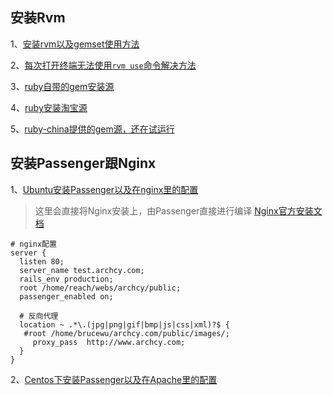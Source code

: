 ## 安装Rvm

1、[安装rvm以及gemset使用方法](https://ruby-china.org/wiki/rvm-guide)

2、[每次打开终端无法使用`rvm use`命令解决方法](https://rvm.io/integration/gnome-terminal)

3、[ruby自带的gem安装源](https://rubygems.org/)

4、[ruby安装淘宝源](https://ruby.taobao.org/)

5、[ruby-china提供的gem源，还在试运行](https://gems.ruby-china.org/)


## 安装Passenger跟Nginx

1、[Ubuntu安装Passenger以及在nginx里的配置](https://github.com/ruby-china/ruby-china/wiki/Ubuntu-12.04-%E4%B8%8A%E4%BD%BF%E7%94%A8-Nginx-Passenger-%E9%83%A8%E7%BD%B2-Ruby-on-Rails#%E5%AE%89%E8%A3%85-passenger)

> 这里会直接将Nginx安装上，由Passenger直接进行编译
> [Nginx官方安装文档](https://www.nginx.com/resources/wiki/start/)

    # nginx配置
    server {
      listen 80;
      server_name test.archcy.com;
      rails_env production;
      root /home/reach/webs/archcy/public;
      passenger_enabled on;

      # 反向代理
      location ~ .*\.(jpg|png|gif|bmp|js|css|xml)?$ {
       #root /home/brucewu/archcy.com/public/images/;
         proxy_pass  http://www.archcy.com;
      }
    }
    
2、[Centos下安装Passenger以及在Apache里的配置](https://www.phusionpassenger.com/library/install/apache/install/oss/el7/)


